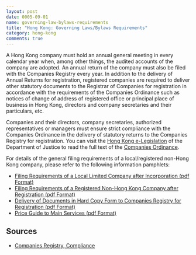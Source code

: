 ```yaml
---
layout: post
date: 0005-09-01
name: governing-law-bylaws-requirements
title: "Hong Kong: Governing Laws/Bylaws Requirements"
category: hong-kong
comments: true
---
```


A Hong Kong company must hold an annual general meeting in every calendar year when, among other things, the audited accounts of the company are adopted. An annual return of the company must also be filed with the Companies Registry every year. In addition to the delivery of Annual Returns for registration, registered companies are required to deliver other statutory documents to the Registrar of Companies for registration in accordance with the requirements of the Companies Ordinance such as notices of change of address of registered office or principal place of business in Hong Kong, directors and company secretaries and their particulars, etc. 

Companies and their directors, company secretaries, authorized representatives or managers must ensure strict compliance with the Companies Ordinance in the delivery of statutory returns to the Companies Registry for registration. You can visit the [Hong Kong e-Legislation](http://www.elegislation.gov.hk/) of the Department of Justice to read the full text of the [Companies Ordinance](https://www.elegislation.gov.hk/hk/cap622@2014-03-04T00:00:00?p0=1&p1=1).

For details of the general filing requirements of a local/registered non-Hong Kong company, please refer to the following information pamphlets:

- [Filing Requirements of a Local Limited Company after Incorporation (pdf Format)](https://www.cr.gov.hk/en/publications/docs/5-e.pdf)
- [Filing Requirements of a Registered Non-Hong Kong Company after Registration (pdf Format)](https://www.cr.gov.hk/en/publications/docs/15-e.pdf)
- [Delivery of Documents in Hard Copy Form to Companies Registry for Registration (pdf Format)](https://www.cr.gov.hk/en/publications/docs/7-e.pdf)
- [Price Guide to Main Services (pdf Format)](https://www.cr.gov.hk/en/publications/docs/3-e.pdf)


Sources
------ 

- [Companies Registry, Compliance](https://www.cr.gov.hk/en/compliance/requirements.htm)
